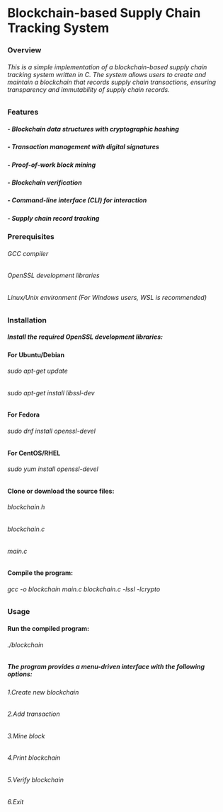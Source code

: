 # Blockchain-based Supply Chain Tracking System

### Overview

###### This is a simple implementation of a blockchain-based supply chain tracking system written in C. The system allows users to create and maintain a blockchain that records supply chain transactions, ensuring transparency and immutability of supply chain records.


### Features

##### - Blockchain data structures with cryptographic hashing
##### - Transaction management with digital signatures
##### - Proof-of-work block mining
##### - Blockchain verification
##### - Command-line interface (CLI) for interaction
##### - Supply chain record tracking

### Prerequisites

###### GCC compiler
###### OpenSSL development libraries
###### Linux/Unix environment (For Windows users, WSL is recommended)

### Installation

##### Install the required OpenSSL development libraries:

#### For Ubuntu/Debian
###### sudo apt-get update
###### sudo apt-get install libssl-dev

#### For Fedora
###### sudo dnf install openssl-devel

#### For CentOS/RHEL
###### sudo yum install openssl-devel

#### Clone or download the source files:


###### blockchain.h
###### blockchain.c
###### main.c


#### Compile the program:

###### gcc -o blockchain main.c blockchain.c -lssl -lcrypto

### Usage
#### Run the compiled program:
###### ./blockchain


##### The program provides a menu-driven interface with the following options:

###### 1.Create new blockchain
###### 2.Add transaction
###### 3.Mine block
###### 4.Print blockchain
###### 5.Verify blockchain
###### 6.Exit
